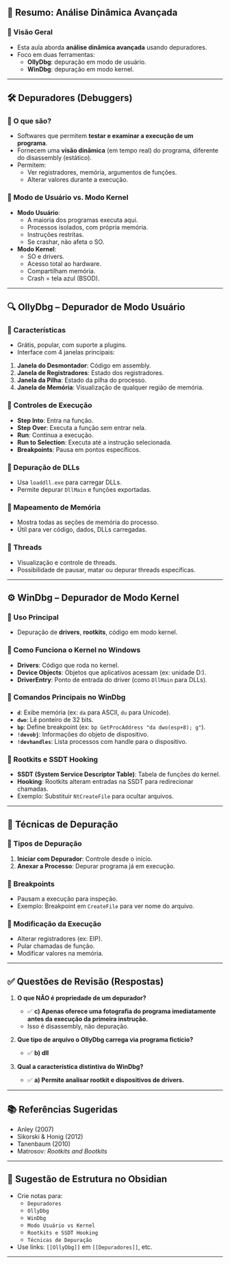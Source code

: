 
## 🧩 Resumo: Análise Dinâmica Avançada

### 📌 Visão Geral
- Esta aula aborda **análise dinâmica avançada** usando depuradores.
- Foco em duas ferramentas:
  - **OllyDbg**: depuração em modo de usuário.
  - **WinDbg**: depuração em modo kernel.

---

## 🛠️ Depuradores (Debuggers)

### 🔹 O que são?
- Softwares que permitem **testar e examinar a execução de um programa**.
- Fornecem uma **visão dinâmica** (em tempo real) do programa, diferente do disassembly (estático).
- Permitem:
  - Ver registradores, memória, argumentos de funções.
  - Alterar valores durante a execução.

### 🔹 Modo de Usuário vs. Modo Kernel
- **Modo Usuário**:
  - A maioria dos programas executa aqui.
  - Processos isolados, com própria memória.
  - Instruções restritas.
  - Se crashar, não afeta o SO.
- **Modo Kernel**:
  - SO e drivers.
  - Acesso total ao hardware.
  - Compartilham memória.
  - Crash = tela azul (BSOD).

---

## 🔍 OllyDbg – Depurador de Modo Usuário

### 🔸 Características
- Grátis, popular, com suporte a plugins.
- Interface com 4 janelas principais:

1. **Janela do Desmontador**: Código em assembly.
2. **Janela de Registradores**: Estado dos registradores.
3. **Janela da Pilha**: Estado da pilha do processo.
4. **Janela de Memória**: Visualização de qualquer região de memória.

### 🔸 Controles de Execução
- **Step Into**: Entra na função.
- **Step Over**: Executa a função sem entrar nela.
- **Run**: Continua a execução.
- **Run to Selection**: Executa até a instrução selecionada.
- **Breakpoints**: Pausa em pontos específicos.

### 🔸 Depuração de DLLs
- Usa `loaddll.exe` para carregar DLLs.
- Permite depurar `DllMain` e funções exportadas.

### 🔸 Mapeamento de Memória
- Mostra todas as seções de memória do processo.
- Útil para ver código, dados, DLLs carregadas.

### 🔸 Threads
- Visualização e controle de threads.
- Possibilidade de pausar, matar ou depurar threads específicas.

---

## ⚙️ WinDbg – Depurador de Modo Kernel

### 🔸 Uso Principal
- Depuração de **drivers**, **rootkits**, código em modo kernel.

### 🔸 Como Funciona o Kernel no Windows
- **Drivers**: Código que roda no kernel.
- **Device Objects**: Objetos que aplicativos acessam (ex: unidade D:).
- **DriverEntry**: Ponto de entrada do driver (como `DllMain` para DLLs).

### 🔸 Comandos Principais no WinDbg
- **`d`**: Exibe memória (ex: `da` para ASCII, `du` para Unicode).
- **`dwo`**: Lê ponteiro de 32 bits.
- **`bp`**: Define breakpoint (ex: `bp GetProcAddress "da dwo(esp+8); g"`).
- **`!devobj`**: Informações do objeto de dispositivo.
- **`!devhandles`**: Lista processos com handle para o dispositivo.

### 🔸 Rootkits e SSDT Hooking
- **SSDT (System Service Descriptor Table)**: Tabela de funções do kernel.
- **Hooking**: Rootkits alteram entradas na SSDT para redirecionar chamadas.
- Exemplo: Substituir `NtCreateFile` para ocultar arquivos.

---

## 🧪 Técnicas de Depuração

### 🔹 Tipos de Depuração
1. **Iniciar com Depurador**: Controle desde o início.
2. **Anexar a Processo**: Depurar programa já em execução.

### 🔹 Breakpoints
- Pausam a execução para inspeção.
- Exemplo: Breakpoint em `CreateFile` para ver nome do arquivo.

### 🔹 Modificação da Execução
- Alterar registradores (ex: EIP).
- Pular chamadas de função.
- Modificar valores na memória.

---

## ✅ Questões de Revisão (Respostas)

1. **O que NÃO é propriedade de um depurador?**  
   - ✅ **c) Apenas oferece uma fotografia do programa imediatamente antes da execução da primeira instrução.**  
   - Isso é disassembly, não depuração.

2. **Que tipo de arquivo o OllyDbg carrega via programa fictício?**  
   - ✅ **b) dll**

3. **Qual a característica distintiva do WinDbg?**  
   - ✅ **a) Permite analisar rootkit e dispositivos de drivers.**

---

## 📚 Referências Sugeridas
- Anley (2007)  
- Sikorski & Honig (2012)  
- Tanenbaum (2010)  
- Matrosov: *Rootkits and Bootkits*

---

## 🧠 Sugestão de Estrutura no Obsidian
- Crie notas para:
  - `Depuradores`
  - `OllyDbg`
  - `WinDbg`
  - `Modo Usuário vs Kernel`
  - `Rootkits e SSDT Hooking`
  - `Técnicas de Depuração`
- Use links: `[[OllyDbg]]` em `[[Depuradores]]`, etc.

---
